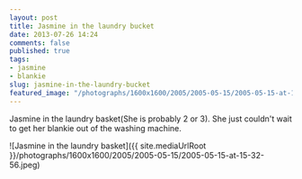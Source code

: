 ```yaml
---
layout: post
title: Jasmine in the laundry bucket
date: 2013-07-26 14:24
comments: false
published: true
tags:
- jasmine
- blankie
slug: jasmine-in-the-laundry-bucket
featured_image: "/photographs/1600x1600/2005/2005-05-15/2005-05-15-at-15-32-56.jpeg"
---
```

Jasmine in the laundry basket(She is probably 2 or 3).  She just couldn't wait to get her blankie out of the washing machine.

![Jasmine in the laundry basket]({{ site.mediaUrlRoot }}/photographs/1600x1600/2005/2005-05-15/2005-05-15-at-15-32-56.jpeg)
